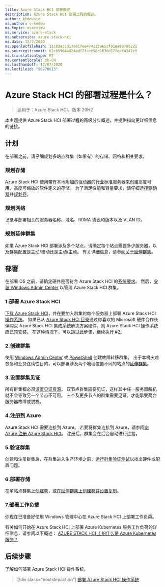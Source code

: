 ```yaml
---
title: Azure Stack HCI 部署概述
description: Azure Stack HCI 部署过程的概述。
author: khdownie
ms.author: v-kedow
ms.topic: overview
ms.service: azure-stack
ms.subservice: azure-stack-hci
ms.date: 12/7/2020
ms.openlocfilehash: 11c82a35d17a61fee474123a658f91ea90790221
ms.sourcegitcommit: 62eb5964a824adf7faee58c1636b17fedf4347e9
ms.translationtype: MT
ms.contentlocale: zh-CN
ms.lasthandoff: 12/07/2020
ms.locfileid: "96778013"
---
```

# <a name="what-is-the-deployment-process-for-azure-stack-hci"></a>Azure Stack HCI 的部署过程是什么？

> 适用于：Azure Stack HCI，版本 20H2

本主题提供 Azure Stack HCI 部署过程的高级分步概述，并提供指向更详细信息的链接。

## <a name="plan"></a>计划

在部署之前，请仔细规划多站点群集（如果有）的存储、网络和相关要求。

### <a name="plan-storage"></a>规划存储

Azure Stack HCI 使用带有本地附加的驱动器的行业标准服务器来创建高度可用、高度可缩放的软件定义的存储。 为了满足性能和容量要求，请仔细[选择驱动器](../concepts/choose-drives.md)并[规划卷](../concepts/plan-volumes.md)。

### <a name="plan-networking"></a>规划网络

记录与部署相关的服务器名称、域名、RDMA 协议和版本以及 VLAN ID。

### <a name="plan-stretched-clusters"></a>规划延伸群集

如果 Azure Stack HCI 部署涉及多个站点，请确定每个站点需要多少服务器，以及群集配置是主动/被动还是主动/主动。 有关详细信息，请参阅[关于延伸群集](../concepts/stretched-clusters.md)。

## <a name="deploy"></a>部署

在部署 OS 之前，请确定硬件是否符合 Azure Stack HCI 的[系统要求](../concepts/system-requirements.md)。 然后，[安装 Windows Admin Center](/windows-server/manage/windows-admin-center/deploy/install) 以管理 Azure Stack HCI 群集。

### <a name="1-deploy-azure-stack-hci"></a>1.部署 Azure Stack HCI

[下载 Azure Stack HCI](https://azure.microsoft.com/products/azure-stack/hci/hci-download/)，并在要加入群集的每个服务器上部署 Azure Stack HCI [操作系统](operating-system.md)。 如果已从 [Azure Stack HCI 目录](https://aka.ms/azurestackhcicatalog)通过你喜欢的 Microsoft 硬件合作伙伴购买 Azure Stack HCI 集成系统解决方案硬件，则 Azure Stack HCI 操作系统应已预安装。 在这种情况下，可以跳过此步骤，继续执行 #2。

### <a name="2-create-the-cluster"></a>2.创建群集

使用 [Windows Admin Center](create-cluster.md) 或 [PowerShell](create-cluster-powershell.md) 创建故障转移群集。 出于本机灾难恢复和业务连续性目的，可以部署涉及两个地理位置不同的站点的[延伸群集](../concepts/stretched-clusters.md)。

### <a name="3-set-up-a-cluster-witness"></a>3.设置群集见证

所有群集都必须[设置见证资源](witness.md)。 双节点群集需要见证，这样其中任一服务器脱机就不会导致另一个节点不可用。 三个及更多节点的群集需要见证，才能承受两台服务器故障或脱机。 

### <a name="4-register-with-azure"></a>4.注册到 Azure

Azure Stack HCI 需要连接到 Azure。 若要将群集连接到 Azure，请参阅[向 Azure 注册 Azure Stack HCI](register-with-azure.md)。 注册后，群集会在后台自动进行连接。

### <a name="5-validate-the-cluster"></a>5.验证群集

创建和注册群集后，在群集进入生产环境之前，[运行群集验证测试](validate.md)以找出硬件或配置问题。

### <a name="6-deploy-storage"></a>6.部署存储

在单站点群集上[创建卷](../manage/create-volumes.md)，或[在延伸群集上创建卷并设置复制](../manage/create-stretched-volumes.md)。

### <a name="7-deploy-workloads"></a>7.部署工作负载

你现在已准备好使用 Windows 管理中心在 Azure Stack HCI 上部署工作负荷。

有关如何开始在 Azure Stack HCI 上部署 Azure Kubernetes 服务工作负荷的详细信息，请参阅以下概述： [AZURE STACK HCI 上的什么是 Azure Kubernetes 服务？](https://docs.microsoft.com/azure-stack/aks-hci/overview)

## <a name="next-steps"></a>后续步骤

了解如何部署 Azure Stack HCI 操作系统。

> [!div class="nextstepaction"]
> [部署 Azure Stack HCI 操作系统](operating-system.md)

